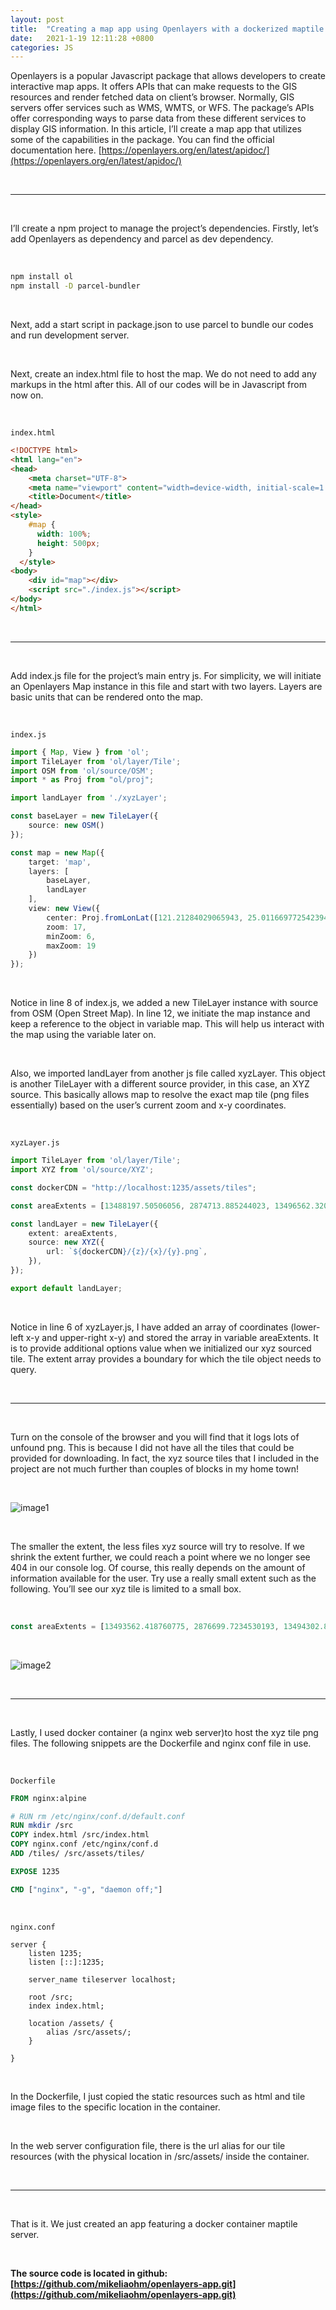 ```yaml
---
layout: post
title:  "Creating a map app using Openlayers with a dockerized maptile server"
date:   2021-1-19 12:11:28 +0800
categories: JS
---
```


Openlayers is a popular Javascript package that allows developers to create interactive map apps. It offers APIs that can make requests to the GIS resources and render fetched data on client’s browser. Normally, GIS servers offer services such as WMS, WMTS, or WFS. The package’s APIs offer corresponding ways to parse data from these different services to display GIS information. In this article, I’ll create a map app that utilizes some of the capabilities in the package. You can find the official documentation here. [https://openlayers.org/en/latest/apidoc/](https://openlayers.org/en/latest/apidoc/)

&nbsp;

---

&nbsp;

I’ll create a npm project to manage the project’s dependencies. Firstly, let’s add Openlayers as dependency and parcel as dev dependency.

&nbsp;

```bash
npm install ol
npm install -D parcel-bundler
```

&nbsp;

Next, add a start script in package.json to use parcel to bundle our codes and run development server.

&nbsp;

Next, create an index.html file to host the map. We do not need to add any markups in the html after this. All of our codes will be in Javascript from now on.

&nbsp;

`index.html`

```html
<!DOCTYPE html>
<html lang="en">
<head>
    <meta charset="UTF-8">
    <meta name="viewport" content="width=device-width, initial-scale=1.0">
    <title>Document</title>
</head>
<style>
    #map {
      width: 100%;
      height: 500px;
    }
  </style>
<body>
    <div id="map"></div>
    <script src="./index.js"></script>
</body>
</html>
```

&nbsp;

---

&nbsp;

Add index.js file for the project’s main entry js. For simplicity, we will initiate an Openlayers Map instance in this file and start with two layers. Layers are basic units that can be rendered onto the map.

&nbsp;

`index.js`

```typescript
import { Map, View } from 'ol';
import TileLayer from 'ol/layer/Tile';
import OSM from 'ol/source/OSM';
import * as Proj from "ol/proj";

import landLayer from './xyzLayer';

const baseLayer = new TileLayer({
    source: new OSM()
});

const map = new Map({
    target: 'map',
    layers: [
        baseLayer,
        landLayer
    ],
    view: new View({
        center: Proj.fromLonLat([121.21284029065943, 25.011669772542394]),
        zoom: 17,
        minZoom: 6,
        maxZoom: 19
    })
});
```

&nbsp;

Notice in line 8 of index.js, we added a new TileLayer instance with source from OSM (Open Street Map). In line 12, we initiate the map instance and keep a reference to the object in variable map. This will help us interact with the map using the variable later on.

&nbsp;

Also, we imported landLayer from another js file called xyzLayer. This object is another TileLayer with a different source provider, in this case, an XYZ source. This basically allows map to resolve the exact map tile (png files essentially) based on the user’s current zoom and x-y coordinates.

&nbsp;

`xyzLayer.js`

```typescript
import TileLayer from 'ol/layer/Tile';
import XYZ from 'ol/source/XYZ';

const dockerCDN = "http://localhost:1235/assets/tiles";

const areaExtents = [13488197.50506056, 2874713.885244023, 13496562.320206212, 2880071.653151566];

const landLayer = new TileLayer({
    extent: areaExtents,
    source: new XYZ({
        url: `${dockerCDN}/{z}/{x}/{y}.png`,
    }),
});

export default landLayer;
```

&nbsp;

Notice in line 6 of xyzLayer.js, I have added an array of coordinates (lower-left x-y and upper-right x-y) and stored the array in variable areaExtents. It is to provide additional options value when we initialized our xyz sourced tile. The extent array provides a boundary for which the tile object needs to query.

&nbsp;

---

&nbsp;

Turn on the console of the browser and you will find that it logs lots of unfound png. This is because I did not have all the tiles that could be provided for downloading. In fact, the xyz source tiles that I included in the project are not much further than couples of blocks in my home town!

&nbsp;

![image1](/assets/images/openlayers/char1.webp)

&nbsp;

The smaller the extent, the less files xyz source will try to resolve. If we shrink the extent further, we could reach a point where we no longer see 404 in our console log. Of course, this really depends on the amount of information available for the user. Try use a really small extent such as the following. You’ll see our xyz tile is limited to a small box.

&nbsp;

```typescript
const areaExtents = [13493562.418760775, 2876699.7234530193, 13494302.859017791, 2877375.924600978];
```

&nbsp;

![image2](/assets/images/openlayers/char2.webp)

&nbsp;

---

&nbsp;

Lastly, I used docker container (a nginx web server)to host the xyz tile png files. The following snippets are the Dockerfile and nginx conf file in use.

&nbsp;

`Dockerfile`

```dockerfile
FROM nginx:alpine

# RUN rm /etc/nginx/conf.d/default.conf
RUN mkdir /src
COPY index.html /src/index.html
COPY nginx.conf /etc/nginx/conf.d
ADD /tiles/ /src/assets/tiles/

EXPOSE 1235

CMD ["nginx", "-g", "daemon off;"]
```

&nbsp;

`nginx.conf`

```nginx
server {
    listen 1235;
    listen [::]:1235;

    server_name tileserver localhost;

    root /src;
    index index.html;

    location /assets/ {
        alias /src/assets/;
    }

}
```

&nbsp;

In the Dockerfile, I just copied the static resources such as html and tile image files to the specific location in the container.

&nbsp;

In the web server configuration file, there is the url alias for our tile resources (with the physical location in /src/assets/ inside the container.

&nbsp;

---

&nbsp;

That is it. We just created an app featuring a docker container maptile server.

&nbsp;

**The source code is located in github: [https://github.com/mikeliaohm/openlayers-app.git](https://github.com/mikeliaohm/openlayers-app.git)**
